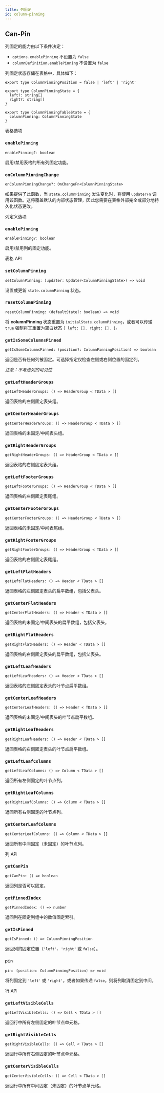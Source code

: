 ```yaml
---
title: 列固定
id: column-pinning
---
```


## Can-Pin

列固定的能力由以下条件决定：

- `options.enablePinning` 不设置为 `false`
- `columnDefinition.enablePinning` 不设置为 `false`

列固定状态存储在表格中，具体如下：

```tsx
export type ColumnPinningPosition = false | 'left' | 'right'

export type ColumnPinningState = {
  left?: string[]
  right?: string[]
}

export type ColumnPinningTableState = {
  columnPinning: ColumnPinningState
}
```

表格选项

### `enablePinning`

```tsx
enablePinning?: boolean
```

启用/禁用表格的所有列固定功能。

### `onColumnPinningChange`

```tsx
onColumnPinningChange?: OnChangeFn<ColumnPinningState>
```

如果提供了此函数，当 `state.columnPinning` 发生变化时，将使用 `updaterFn` 调用该函数。这将覆盖默认的内部状态管理，因此您需要在表格外部完全或部分地持久化状态更改。

列定义选项

### `enablePinning`

```tsx
enablePinning?: boolean
```

启用/禁用列的固定功能。

表格 API

### `setColumnPinning`

```tsx
setColumnPinning: (updater: Updater<ColumnPinningState>) => void
```

设置或更新 `state.columnPinning` 状态。

### `resetColumnPinning`

```tsx
resetColumnPinning: (defaultState?: boolean) => void
```

将 **columnPinning** 状态重置为 `initialState.columnPinning`，或者可以传递 `true` 强制将其重置为空白状态 `{ left: [], right: [], }`。

### `getIsSomeColumnsPinned`

```tsx
getIsSomeColumnsPinned: (position?: ColumnPinningPosition) => boolean
```

返回是否有任何列被固定。可选择指定仅检查左侧或右侧位置的固定列。

_注意：不考虑列的可见性_

### `getLeftHeaderGroups`

```tsx
getLeftHeaderGroups: () => HeaderGroup < TData > []
```

返回表格的左侧固定表头组。

### `getCenterHeaderGroups`

```tsx
getCenterHeaderGroups: () => HeaderGroup < TData > []
```

返回表格的未固定/中间表头组。

### `getRightHeaderGroups`

```tsx
getRightHeaderGroups: () => HeaderGroup < TData > []
```

返回表格的右侧固定表头组。

### `getLeftFooterGroups`

```tsx
getLeftFooterGroups: () => HeaderGroup < TData > []
```

返回表格的左侧固定表尾组。

### `getCenterFooterGroups`

```tsx
getCenterFooterGroups: () => HeaderGroup < TData > []
```

返回表格的未固定/中间表尾组。

### `getRightFooterGroups`

```tsx
getRightFooterGroups: () => HeaderGroup < TData > []
```

返回表格的右侧固定表尾组。

### `getLeftFlatHeaders`

```tsx
getLeftFlatHeaders: () => Header < TData > []
```

返回表格的左侧固定表头的扁平数组，包括父表头。

### `getCenterFlatHeaders`

```tsx
getCenterFlatHeaders: () => Header < TData > []
```

返回表格的未固定/中间表头的扁平数组，包括父表头。

### `getRightFlatHeaders`

```tsx
getRightFlatHeaders: () => Header < TData > []
```

返回表格的右侧固定表头的扁平数组，包括父表头。

### `getLeftLeafHeaders`

```tsx
getLeftLeafHeaders: () => Header < TData > []
```

返回表格的左侧固定表头的叶节点扁平数组。

### `getCenterLeafHeaders`

```tsx
getCenterLeafHeaders: () => Header < TData > []
```

返回表格的未固定/中间表头的叶节点扁平数组。

### `getRightLeafHeaders`

```tsx
getRightLeafHeaders: () => Header < TData > []
```

返回表格的右侧固定表头的叶节点扁平数组。

### `getLeftLeafColumns`

```tsx
getLeftLeafColumns: () => Column < TData > []
```

返回所有左侧固定的叶节点列。

### `getRightLeafColumns`

```tsx
getRightLeafColumns: () => Column < TData > []
```

返回所有右侧固定的叶节点列。

### `getCenterLeafColumns`

```tsx
getCenterLeafColumns: () => Column < TData > []
```

返回所有中间固定（未固定）的叶节点列。

列 API

### `getCanPin`

```tsx
getCanPin: () => boolean
```

返回列是否可以固定。

### `getPinnedIndex`

```tsx
getPinnedIndex: () => number
```

返回列在固定列组中的数值固定索引。

### `getIsPinned`

```tsx
getIsPinned: () => ColumnPinningPosition
```

返回列的固定位置（`'left'`、`'right'` 或 `false`）。

### `pin`

```tsx
pin: (position: ColumnPinningPosition) => void
```

将列固定到 `'left'` 或 `'right'`，或者如果传递 `false`，则将列取消固定到中间。

行 API

### `getLeftVisibleCells`

```tsx
getLeftVisibleCells: () => Cell < TData > []
```

返回行中所有左侧固定的叶节点单元格。

### `getRightVisibleCells`

```tsx
getRightVisibleCells: () => Cell < TData > []
```

返回行中所有右侧固定的叶节点单元格。

### `getCenterVisibleCells`

```tsx
getCenterVisibleCells: () => Cell < TData > []
```

返回行中所有中间固定（未固定）的叶节点单元格。
